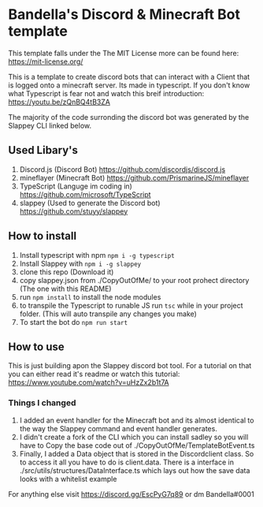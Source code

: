 # Bandella's Discord & Minecraft Bot template

This template falls under the The MIT License more can be found here: https://mit-license.org/

This is a template to create discord bots that can interact with a Client that is logged onto a minecraft server.
Its made in typescript. If you don't know what Typescript is fear not and watch this breif introduction: https://youtu.be/zQnBQ4tB3ZA

The majority of the code surronding the discord bot was generated by the Slappey CLI linked below.

## Used Libary's

1. Discord.js (Discord Bot) https://github.com/discordjs/discord.js
2. mineflayer (Minecraft Bot) https://github.com/PrismarineJS/mineflayer
3. TypeScript (Languge im coding in) https://github.com/microsoft/TypeScript
4. slappey (Used to generate the Discord bot) https://github.com/stuyy/slappey

## How to install

1. Install typescript with npm `npm i -g typescript `
2. Install Slappey with `npm i -g slappey`
3. clone this repo (Download it)
4. copy slappey.json from ./CopyOutOfMe/ to your root prohect directory (The one with this README)
5. run `npm install` to install the node modules
6. to transpile the Typescript to runable JS run `tsc` while in your project folder. (This will auto transpile any changes you make)
7. To start the bot do `npm run start`

## How to use

This is just building apon the Slappey discord bot tool.
For a tutorial on that you can either read it's readme or watch this tutorial: https://www.youtube.com/watch?v=uHzZx2b1t7A

### Things I changed

1. I added an event handler for the Minecraft bot and its almost identical to the way the Slappey command and event handler generates.
2. I didn't create a fork of the CLI which you can install sadley so you will have to Copy the base code out of ./CopyOutOfMe/TemplateBotEvent.ts
3. Finally, I added a Data object that is stored in the Discordclient class. So to access it all you have to do is client.data. 
    There is a interface in ./src/utils/structures/DataInterface.ts which lays out how the save data looks with a whitelist example

For anything else visit https://discord.gg/EscPyG7q89 or dm Bandella#0001
